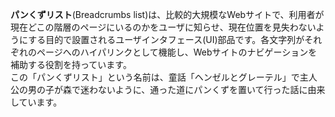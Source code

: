 **パンくずリスト**(Breadcrumbs list)は、比較的大規模なWebサイトで、利用者が現在どこの階層のページにいるのかをユーザに知らせ、現在位置を見失わないようにする目的で設置されるユーザインタフェース(UI)部品です。各文字列がそれぞれのページへのハイパリンクとして機能し、Webサイトのナビゲーションを補助する役割を持っています。  
この「パンくずリスト」という名前は、童話「ヘンゼルとグレーテル」で主人公の男の子が森で迷わないように、通った道にパンくずを置いて行った話に由来しています。